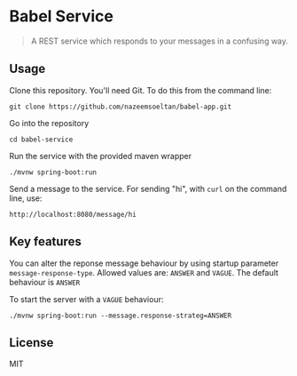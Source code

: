 # Babel Service
> A REST service which responds to your messages in a confusing way.

## Usage

Clone this repository. You'll need Git. To do this from the command line:

`git clone https://github.com/nazeemsoeltan/babel-app.git`

Go into the repository

`cd babel-service`

Run the service with the provided maven wrapper

`./mvnw spring-boot:run`

Send a message to the service. For sending "hi", with `curl` on the command line, use:

`http://localhost:8080/message/hi`

## Key features

You can alter the reponse message behaviour by using startup parameter `message-response-type`. Allowed values are: `ANSWER`
and `VAGUE`. The default behaviour is `ANSWER`

To start the server with a `VAGUE` behaviour:

`./mvnw spring-boot:run --message.response-strateg=ANSWER`

## License

MIT
